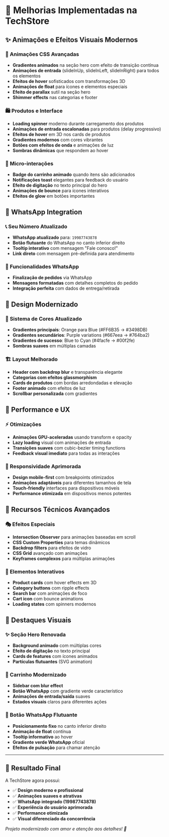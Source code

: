 # 🚀 Melhorias Implementadas na TechStore

## ✨ Animações e Efeitos Visuais Modernos

### 🎨 Animações CSS Avançadas
- **Gradientes animados** na seção hero com efeito de transição contínua
- **Animações de entrada** (slideInUp, slideInLeft, slideInRight) para todos os elementos
- **Efeitos de hover** sofisticados com transformações 3D
- **Animações de float** para ícones e elementos especiais
- **Efeito de parallax** sutil na seção hero
- **Shimmer effects** nas categorias e footer

### 🛍️ Produtos e Interface
- **Loading spinner** moderno durante carregamento dos produtos
- **Animações de entrada escalonadas** para produtos (delay progressivo)
- **Efeitos de hover** em 3D nos cards de produtos
- **Gradientes modernos** com cores vibrantes
- **Botões com efeitos de onda** e animações de luz
- **Sombras dinâmicas** que respondem ao hover

### 🎯 Micro-interações
- **Badge do carrinho animado** quando itens são adicionados
- **Notificações toast** elegantes para feedback do usuário
- **Efeito de digitação** no texto principal do hero
- **Animações de bounce** para ícones interativos
- **Efeitos de glow** em botões importantes

## 📱 WhatsApp Integration

### 📞 Seu Número Atualizado
- **WhatsApp atualizado** para: `19987743878`
- **Botão flutuante** do WhatsApp no canto inferior direito
- **Tooltip interativo** com mensagem "Fale conosco!"
- **Link direto** com mensagem pré-definida para atendimento

### 💬 Funcionalidades WhatsApp
- **Finalização de pedidos** via WhatsApp
- **Mensagens formatadas** com detalhes completos do pedido
- **Integração perfeita** com dados de entrega/retirada

## 🎨 Design Modernizado

### 🌈 Sistema de Cores Atualizado
- **Gradientes principais**: Orange para Blue (#FF6B35 → #3498DB)
- **Gradientes secundários**: Purple variations (#667eea → #764ba2)
- **Gradientes de sucesso**: Blue to Cyan (#4facfe → #00f2fe)
- **Sombras suaves** em múltiplas camadas

### 🏗️ Layout Melhorado
- **Header com backdrop blur** e transparência elegante
- **Categorias com efeitos glassmorphism**
- **Cards de produtos** com bordas arredondadas e elevação
- **Footer animado** com efeitos de luz
- **Scrollbar personalizada** com gradientes

## 🚀 Performance e UX

### ⚡ Otimizações
- **Animações GPU-aceleradas** usando transform e opacity
- **Lazy loading** visual com animações de entrada
- **Transições suaves** com cubic-bezier timing functions
- **Feedback visual imediato** para todas as interações

### 📱 Responsividade Aprimorada
- **Design mobile-first** com breakpoints otimizados
- **Animações adaptáveis** para diferentes tamanhos de tela
- **Touch-friendly** interfaces para dispositivos móveis
- **Performance otimizada** em dispositivos menos potentes

## 🔧 Recursos Técnicos Avançados

### 🎭 Efeitos Especiais
- **Intersection Observer** para animações baseadas em scroll
- **CSS Custom Properties** para temas dinâmicos
- **Backdrop filters** para efeitos de vidro
- **CSS Grid** avançado com animações
- **Keyframes complexos** para múltiplas animações

### 🎪 Elementos Interativos
- **Product cards** com hover effects em 3D
- **Category buttons** com ripple effects
- **Search bar** com animações de foco
- **Cart icon** com bounce animations
- **Loading states** com spinners modernos

## 🌟 Destaques Visuais

### ✨ Seção Hero Renovada
- **Background animado** com múltiplas cores
- **Efeito de digitação** no texto principal
- **Cards de features** com ícones animados
- **Partículas flutuantes** (SVG animation)

### 🛒 Carrinho Modernizado
- **Sidebar com blur effect**
- **Botão WhatsApp** com gradiente verde característico
- **Animações de entrada/saída** suaves
- **Estados visuais** claros para diferentes ações

### 📱 Botão WhatsApp Flutuante
- **Posicionamento fixo** no canto inferior direito
- **Animação de float** contínua
- **Tooltip informativo** ao hover
- **Gradiente verde WhatsApp** oficial
- **Efeitos de pulsação** para chamar atenção

---

## 🎯 Resultado Final

A TechStore agora possui:
- ✅ **Design moderno e profissional**
- ✅ **Animações suaves e atrativas**
- ✅ **WhatsApp integrado (19987743878)**
- ✅ **Experiência do usuário aprimorada**
- ✅ **Performance otimizada**
- ✅ **Visual diferenciado da concorrência**

*Projeto modernizado com amor e atenção aos detalhes! 🚀*